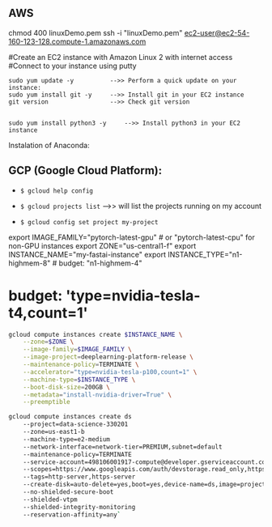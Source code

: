 ## AWS

chmod 400 linuxDemo.pem
ssh -i "linuxDemo.pem" ec2-user@ec2-54-160-123-128.compute-1.amazonaws.com

#Create an EC2 instance with Amazon Linux 2 with internet access
#Connect to your instance using putty

    sudo yum update -y          -->> Perform a quick update on your instance:
    sudo yum install git -y     -->> Install git in your EC2 instance
    git version                 -->> Check git version


    sudo yum install python3 -y     -->> Install python3 in your EC2 instance

Instalation of Anaconda:

## GCP (Google Cloud Platform):

-   `$ gcloud help config`

-   `$ gcloud projects list`
    -->> will list the projects running on my account
-   `$ gcloud config set project my-project`

export IMAGE_FAMILY="pytorch-latest-gpu" # or "pytorch-latest-cpu" for non-GPU instances
export ZONE="us-central1-f"
export INSTANCE_NAME="my-fastai-instance"
export INSTANCE_TYPE="n1-highmem-8" # budget: "n1-highmem-4"

# budget: 'type=nvidia-tesla-t4,count=1'

```bash
gcloud compute instances create $INSTANCE_NAME \
    --zone=$ZONE \
    --image-family=$IMAGE_FAMILY \
    --image-project=deeplearning-platform-release \
    --maintenance-policy=TERMINATE \
    --accelerator="type=nvidia-tesla-p100,count=1" \
    --machine-type=$INSTANCE_TYPE \
    --boot-disk-size=200GB \
    --metadata="install-nvidia-driver=True" \
    --preemptible
```

```bash
gcloud compute instances create ds
    --project=data-science-330201
    --zone=us-east1-b
    --machine-type=e2-medium
    --network-interface=network-tier=PREMIUM,subnet=default
    --maintenance-policy=TERMINATE
    --service-account=498106001917-compute@developer.gserviceaccount.com
    --scopes=https://www.googleapis.com/auth/devstorage.read_only,https://www.googleapis.com/auth/logging.write,https://www.googleapis.com/auth/monitoring.write,https://www.googleapis.com/auth/servicecontrol,https://www.googleapis.com/auth/service.management.readonly,https://www.googleapis.com/auth/trace.append
    --tags=http-server,https-server
    --create-disk=auto-delete=yes,boot=yes,device-name=ds,image=projects/ubuntu-os-cloud/global/images/ubuntu-1604-xenial-v20210928,mode=rw,size=10,type=projects/data-science-330201/zones/us-east1-b/diskTypes/pd-balanced
    --no-shielded-secure-boot
    --shielded-vtpm
    --shielded-integrity-monitoring
    --reservation-affinity=any`
```
